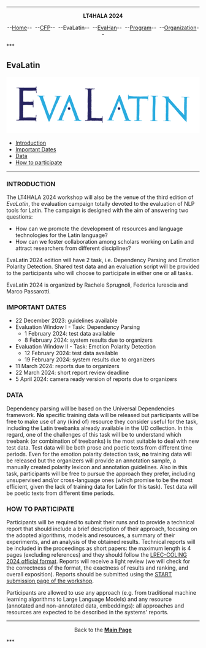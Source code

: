 ***
<p style="text-align: center;"><b>LT4HALA 2024</b></p>
<p style="text-align: center;">--<a href="index">Home</a>--&nbsp;&nbsp;--<a href="CFP">CFP</a>--&nbsp;&nbsp;--EvaLatin--&nbsp;&nbsp;--<a href="EvaHan">EvaHan</a>--&nbsp;&nbsp;--<a href="Program">Program</a>--&nbsp;&nbsp;--<a href="organization">Organization</a>--</p>
***

## EvaLatin

![](LOGO.png)

- [Introduction](#introduction)
- [Important Dates](#important-dates)
- [Data](#data)
- [How to participate](#how-to-participate)

___

### INTRODUCTION

The LT4HALA 2024 workshop will also be the venue of the third edition of *EvaLatin*, the evaluation campaign totally devoted to the evaluation of NLP tools for Latin. The campaign is designed with the aim of answering two questions:
- How can we promote the development of resources and language technologies for the Latin language?
- How can we foster collaboration among scholars working on Latin and attract researchers from different disciplines?

EvaLatin 2024 edition will have 2 task, i.e. Dependency Parsing and Emotion Polarity Detection. Shared test data and an evaluation script will be provided to the participants who will choose to participate in either one or all tasks. 

EvaLatin 2024 is organized by Rachele Sprugnoli, Federica Iurescia and Marco Passarotti.

### IMPORTANT DATES
- 22 December 2023: guidelines available
- Evaluation Window I - Task: Dependency Parsing
  - 1 February 2024: test data available
  - 8 February 2024: system results due to organizers
- Evaluation Window II - Task: Emotion Polarity Detection
  - 12 February 2024: test data available
  - 19 February 2024: system results due to organizers
- 11 March 2024: reports due to organizers
- 22 March 2024: short report review deadline
- 5 April 2024: camera ready version of reports due to organizers


### DATA
Dependency parsing will be based on the Universal Dependencies framework. **No** specific training data will be released but participants will be free to make use of any (kind of) resource they consider useful for the task, including the Latin treebanks already available in the UD collection. In this regard, one of the challenges of this task will be to understand which treebank (or combination of treebanks) is the most suitable to deal with new test data. Test data will be both prose and poetic texts from different time periods. Even for the emotion polarity detection task, **no** training data will be released but the organizers will provide an annotation sample, a manually created polarity lexicon and annotation guidelines. Also in this task, participants will be free to pursue the approach they prefer, including unsupervised and/or cross-language ones (which promise to be the most efficient, given the lack of training data for Latin for this task). Test data will be poetic texts from different time periods.

### HOW TO PARTICIPATE
Participants will be required to submit their runs and to provide a technical report that should include a brief description of their approach, focusing on the adopted algorithms, models and resources, a summary of their experiments, and an analysis of the obtained results. Technical reports will be included in the proceedings as short papers: the maximum length is 4 pages (excluding references) and they should follow the [LREC-COLING 2024 official format](https://lrec-coling-2024.org/authors-kit/). Reports will receive a light review (we will check for the correctness of the format, the exactness of results and ranking, and overall exposition). Reports should be submitted using the [START submission page of the workshop](https://softconf.com/lrec-coling2024/lt4hala2024/).

Participants are allowed to use any approach (e.g. from traditional machine learning algorithms to Large Language Models) and any resource (annotated and non-annotated data, embeddings): all approaches and resources are expected to be described in the systems' reports.


***
<p style="text-align: center;">Back to the <a href="https://circse.github.io/LT4HALA/"><b>Main Page</b></a></p>
***
